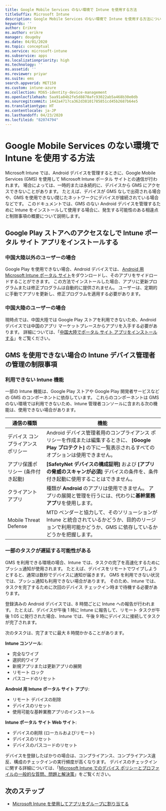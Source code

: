 ```yaml
---
title: Google Mobile Services のない環境で Intune を使用する方法
titleSuffix: Microsoft Intune
description: Google Mobile Services のない環境で Intune を使用する方法について説明します。
keywords: ''
author: Erikre
ms.author: erikre
manager: dougeby
ms.date: 04/01/2020
ms.topic: conceptual
ms.service: microsoft-intune
ms.subservice: apps
ms.localizationpriority: high
ms.technology: ''
ms.assetid: ''
ms.reviewer: priyar
ms.suite: ems
search.appverid: MET150
ms.custom: intune-azure
ms.collection: M365-identity-device-management
ms.openlocfilehash: 5aa91a84b2fe5d8870afc93022ab5a468b30e0db
ms.sourcegitcommit: 1442a4717ca362d38101785851cd45b2687b64e5
ms.translationtype: HT
ms.contentlocale: ja-JP
ms.lasthandoff: 04/23/2020
ms.locfileid: "82074794"
---
```

# <a name="how-to-use-intune-in-environments-without-google-mobile-services"></a>Google Mobile Services のない環境で Intune を使用する方法

Microsoft Intune では、Android デバイスを管理するときに、Google Mobile Services (GMS) を使用して Microsoft Intune ポータル サイトとの通信が行われます。 場合によっては、一時的または永続的に、デバイスから GMS にアクセスできないことがあります。 たとえば、デバイスが GMS なしで出荷される場合や、GMS を使用できない閉じたネットワークにデバイスが接続されている場合などです。 このドキュメントでは、GMS のない Android デバイスを管理するために Intune をインストールして使用する場合に、発生する可能性のある相違点と制限事項の概要について説明します。

## <a name="install-the-intune-company-portal-app-without-access-to-the-google-play-store"></a>Google Play ストアへのアクセスなしで Intune ポータル サイト アプリをインストールする 

### <a name="for-users-outside-of-mainland-china"></a>中国大陸以外のユーザーの場合 

Google Play を使用できない場合、Android デバイスでは、 [Android 用 Microsoft Intune ポータル サイト](https://www.microsoft.com/en-us/download/details.aspx?id=49140)をダウンロードし、そのアプリをサイドロードすることができます。 この方法でインストールした場合、アプリに更新プログラムまたは修正プログラムは自動的に提供されません。 ユーザーは、定期的に手動でアプリを更新し、修正プログラムを適用する必要があります。 

### <a name="for-users-in-mainland-china"></a>中国大陸のユーザーの場合 

現時点では、中国大陸では Google Play ストアを利用できないため、Android デバイスでは中国のアプリ マーケットプレースからアプリを入手する必要があります。 詳細については、「[中国大陸でポータル サイト アプリをインストールする](../user-help/install-company-portal-android-china.md)」をご覧ください。

## <a name="limitations-of-intune-device-administrator-management-when-gms-is-unavailable"></a>GMS を使用できない場合の Intune デバイス管理者の管理の制限事項 

### <a name="unavailable-intune-features"></a>利用できない Intune 機能

一部の Intune 機能は、Google Play ストアや Google Play 開発者サービスなどの GMS のコンポーネントに依存しています。 これらのコンポーネントは GMS のない環境では利用できないため、Intune 管理者コンソールに含まれる次の機能は、使用できない場合があります。  

| 通信の種類  | 機能  |
|-----------------------------------------------|--------------------------------------------------------------------------------------------------------------------------------------------------------------|
| デバイス コンプライアンス ポリシー  | Android デバイス管理者用のコンプライアンス ポリシーを作成または編集するときに、 **[Google Play プロテクト]** の下に一覧表示されるすべてのオプションは使用できません。  |
| アプリ保護ポリシー (条件付き起動)  | **[SafetyNet デバイスの構成証明]** および **[アプリの脅威のスキャンが必須]** デバイスの条件を、条件付き起動に使用することはできません。  |
| クライアント アプリ  | 種類が **Android** のアプリは使用できません。 アプリの展開と管理を行うには、代わりに**基幹業務アプリ**を使用します。  |
| Mobile Threat Defense  | MTD ベンダーと協力して、そのソリューションが Intune と統合されているかどうか、目的のリージョンで利用可能かどうか、GMS に依存しているかどうかを把握します。  |

### <a name="some-tasks-may-be-delayed"></a>一部のタスクが遅延する可能性がある 

GMS を利用できる環境の場合、Intune では、タスクの完了を高速化するためにプッシュ通知が使用されます。 たとえば、デバイスをリモートでワイプしようとすると、通常は数秒でデバイスに通知が届きます。 GMS を利用できない状況では、プッシュ通知も利用できない場合があります。 そのため、Intune では、タスクを完了するために次回のデバイス チェックイン時まで待機する必要があります。  

登録済みの Android デバイスでは、8 時間ごとに Intune への報告が行われます。 たとえば、デバイスが午後 1 時に Intune に報告して、リモート タスクが午後 1:05 に発行された場合、Intune では、午後 9 時にデバイスに接続してタスクが完了されます。 

次のタスクは、完了までに最大 8 時間かかることがあります。 

**Intune コンソール**:
- 完全なワイプ
- 選択的ワイプ
- 新規アプリまたは更新アプリの展開
- リモート ロック
- パスコードのリセット

**Android 用 Intune ポータル サイト アプリ**:
- リモート デバイスの削除
- デバイスのリセット
- 使用可能な基幹業務アプリのインストール

**Intune ポータル サイト Web サイト**:
- デバイスの削除 (ローカルおよびリモート)
- デバイスのリセット
- デバイスのパスコードのリセット

デバイスを登録したばかりの場合は、コンプライアンス、コンプライアンス違反、構成のチェックインの実行頻度が高くなります。 デバイスのチェックインに関する詳細については、「[Microsoft Intune でのデバイス ポリシーとプロファイルの一般的な質問、問題と解決策](../configuration/device-profile-troubleshoot.md)」をご覧ください。 

## <a name="next-steps"></a>次のステップ

- [Microsoft Intune を使用してアプリをグループに割り当てる](../apps/apps-deploy.md)
